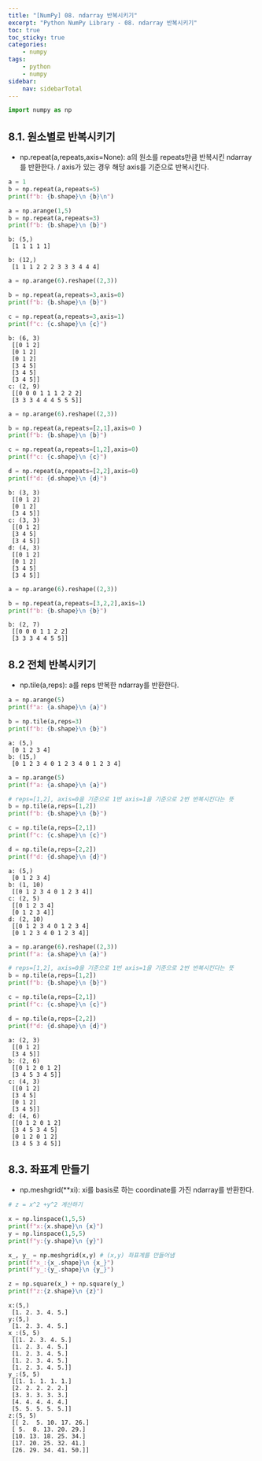 ```yaml
---
title: "[NumPy] 08. ndarray 반복시키기"
excerpt: "Python NumPy Library - 08. ndarray 반복시키기"
toc: true
toc_sticky: true
categories:
    - numpy
tags:
    - python
    - numpy
sidebar:
    nav: sidebarTotal
---
```


```python
import numpy as np
```

## 8.1. 원소별로 반복시키기

-   np.repeat(a,repeats,axis=None): a의 원소를 repeats만큼 반복시킨 ndarray를 반환한다. / axis가 있는 경우 해당 axis를 기준으로 반복시킨다.

```python
a = 1
b = np.repeat(a,repeats=5)
print(f"b: {b.shape}\n {b}\n")

a = np.arange(1,5)
b = np.repeat(a,repeats=3)
print(f"b: {b.shape}\n {b}")
```

    b: (5,)
     [1 1 1 1 1]

    b: (12,)
     [1 1 1 2 2 2 3 3 3 4 4 4]

```python
a = np.arange(6).reshape((2,3))

b = np.repeat(a,repeats=3,axis=0)
print(f"b: {b.shape}\n {b}")

c = np.repeat(a,repeats=3,axis=1)
print(f"c: {c.shape}\n {c}")
```

    b: (6, 3)
     [[0 1 2]
     [0 1 2]
     [0 1 2]
     [3 4 5]
     [3 4 5]
     [3 4 5]]
    c: (2, 9)
     [[0 0 0 1 1 1 2 2 2]
     [3 3 3 4 4 4 5 5 5]]

```python
a = np.arange(6).reshape((2,3))

b = np.repeat(a,repeats=[2,1],axis=0 )
print(f"b: {b.shape}\n {b}")

c = np.repeat(a,repeats=[1,2],axis=0)
print(f"c: {c.shape}\n {c}")

d = np.repeat(a,repeats=[2,2],axis=0)
print(f"d: {d.shape}\n {d}")
```

    b: (3, 3)
     [[0 1 2]
     [0 1 2]
     [3 4 5]]
    c: (3, 3)
     [[0 1 2]
     [3 4 5]
     [3 4 5]]
    d: (4, 3)
     [[0 1 2]
     [0 1 2]
     [3 4 5]
     [3 4 5]]

```python
a = np.arange(6).reshape((2,3))

b = np.repeat(a,repeats=[3,2,2],axis=1)
print(f"b: {b.shape}\n {b}")
```

    b: (2, 7)
     [[0 0 0 1 1 2 2]
     [3 3 3 4 4 5 5]]

## 8.2 전체 반복시키기

-   np.tile(a,reps): a를 reps 반복한 ndarray를 반환한다.

```python
a = np.arange(5)
print(f"a: {a.shape}\n {a}")

b = np.tile(a,reps=3)
print(f"b: {b.shape}\n {b}")
```

    a: (5,)
     [0 1 2 3 4]
    b: (15,)
     [0 1 2 3 4 0 1 2 3 4 0 1 2 3 4]

```python
a = np.arange(5)
print(f"a: {a.shape}\n {a}")

# reps=[1,2], axis=0을 기준으로 1번 axis=1을 기준으로 2번 반복시킨다는 뜻
b = np.tile(a,reps=[1,2])
print(f"b: {b.shape}\n {b}")

c = np.tile(a,reps=[2,1])
print(f"c: {c.shape}\n {c}")

d = np.tile(a,reps=[2,2])
print(f"d: {d.shape}\n {d}")

```

    a: (5,)
     [0 1 2 3 4]
    b: (1, 10)
     [[0 1 2 3 4 0 1 2 3 4]]
    c: (2, 5)
     [[0 1 2 3 4]
     [0 1 2 3 4]]
    d: (2, 10)
     [[0 1 2 3 4 0 1 2 3 4]
     [0 1 2 3 4 0 1 2 3 4]]

```python
a = np.arange(6).reshape((2,3))
print(f"a: {a.shape}\n {a}")

# reps=[1,2], axis=0을 기준으로 1번 axis=1을 기준으로 2번 반복시킨다는 뜻
b = np.tile(a,reps=[1,2])
print(f"b: {b.shape}\n {b}")

c = np.tile(a,reps=[2,1])
print(f"c: {c.shape}\n {c}")

d = np.tile(a,reps=[2,2])
print(f"d: {d.shape}\n {d}")

```

    a: (2, 3)
     [[0 1 2]
     [3 4 5]]
    b: (2, 6)
     [[0 1 2 0 1 2]
     [3 4 5 3 4 5]]
    c: (4, 3)
     [[0 1 2]
     [3 4 5]
     [0 1 2]
     [3 4 5]]
    d: (4, 6)
     [[0 1 2 0 1 2]
     [3 4 5 3 4 5]
     [0 1 2 0 1 2]
     [3 4 5 3 4 5]]

## 8.3. 좌표계 만들기

-   np.meshgrid(\*\*xi): xi를 basis로 하는 coordinate를 가진 ndarray를 반환한다.

```python
# z = x^2 +y^2 계산하기

x = np.linspace(1,5,5)
print(f"x:{x.shape}\n {x}")
y = np.linspace(1,5,5)
print(f"y:{y.shape}\n {y}")

x_, y_ = np.meshgrid(x,y) # (x,y) 좌표계를 만들어냄
print(f"x_:{x_.shape}\n {x_}")
print(f"y_:{y_.shape}\n {y_}")

z = np.square(x_) + np.square(y_)
print(f"z:{z.shape}\n {z}")
```

    x:(5,)
     [1. 2. 3. 4. 5.]
    y:(5,)
     [1. 2. 3. 4. 5.]
    x_:(5, 5)
     [[1. 2. 3. 4. 5.]
     [1. 2. 3. 4. 5.]
     [1. 2. 3. 4. 5.]
     [1. 2. 3. 4. 5.]
     [1. 2. 3. 4. 5.]]
    y_:(5, 5)
     [[1. 1. 1. 1. 1.]
     [2. 2. 2. 2. 2.]
     [3. 3. 3. 3. 3.]
     [4. 4. 4. 4. 4.]
     [5. 5. 5. 5. 5.]]
    z:(5, 5)
     [[ 2.  5. 10. 17. 26.]
     [ 5.  8. 13. 20. 29.]
     [10. 13. 18. 25. 34.]
     [17. 20. 25. 32. 41.]
     [26. 29. 34. 41. 50.]]
